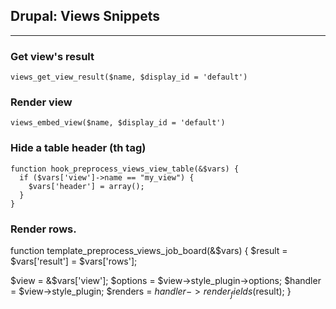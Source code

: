 ## Drupal: Views Snippets
- - -
### Get view's result
`views_get_view_result($name, $display_id = 'default')`

### Render view
`views_embed_view($name, $display_id = 'default')`

### Hide a table header (**th** tag)
    function hook_preprocess_views_view_table(&$vars) {
      if ($vars['view']->name == "my_view") {
        $vars['header'] = array();
      }
    }

### Render rows.
function template_preprocess_views_job_board(&$vars) {
  $result = $vars['result'] = $vars['rows'];

  $view = &$vars['view'];
  $options  = $view->style_plugin->options;
  $handler  = $view->style_plugin;
  $renders = $handler->render_fields($result);
}
